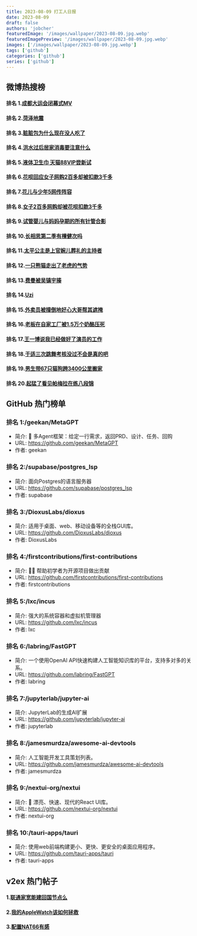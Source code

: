```yaml
---
title: 2023-08-09 打工人日报
date: 2023-08-09
draft: false
authors: 'jobcher'
featuredImage: '/images/wallpaper/2023-08-09.jpg.webp'
featuredImagePreview: '/images/wallpaper/2023-08-09.jpg.webp'
images: ['/images/wallpaper/2023-08-09.jpg.webp']
tags: ['github']
categories: ['github']
series: ['github']
---
```


## 微博热搜榜

#### 排名 1.[成都大运会闭幕式MV](https://s.weibo.com/weibo?q=成都大运会闭幕式MV)
#### 排名 2.[菏泽地震](https://s.weibo.com/weibo?q=菏泽地震)
#### 排名 3.[脏脏包为什么现在没人吃了](https://s.weibo.com/weibo?q=脏脏包为什么现在没人吃了)
#### 排名 4.[洪水过后居家消毒要注意什么](https://s.weibo.com/weibo?q=洪水过后居家消毒要注意什么)
#### 排名 5.[液体卫生巾 天猫88VIP尝新试](https://s.weibo.com/weibo?q=液体卫生巾天猫88VIP尝新试)
#### 排名 6.[花呗回应女子网购2百多却被扣款3千多](https://s.weibo.com/weibo?q=花呗回应女子网购2百多却被扣款3千多)
#### 排名 7.[花儿与少年5网传阵容](https://s.weibo.com/weibo?q=花儿与少年5网传阵容)
#### 排名 8.[女子2百多网购却被花呗扣款3千多](https://s.weibo.com/weibo?q=女子2百多网购却被花呗扣款3千多)
#### 排名 9.[试管婴儿与妈妈孕期的所有针管合影](https://s.weibo.com/weibo?q=试管婴儿与妈妈孕期的所有针管合影)
#### 排名 10.[长相思第二季有檀健次吗](https://s.weibo.com/weibo?q=长相思第二季有檀健次吗)
#### 排名 11.[太平公主是上官婉儿葬礼的主持者](https://s.weibo.com/weibo?q=太平公主是上官婉儿葬礼的主持者)
#### 排名 12.[一只熊猫走出了老虎的气势](https://s.weibo.com/weibo?q=一只熊猫走出了老虎的气势)
#### 排名 13.[费曼被吴镇宇揍](https://s.weibo.com/weibo?q=费曼被吴镇宇揍)
#### 排名 14.[Uzi](https://s.weibo.com/weibo?q=Uzi)
#### 排名 15.[外卖员被撞倒地好心大哥帮其遮掩](https://s.weibo.com/weibo?q=外卖员被撞倒地好心大哥帮其遮掩)
#### 排名 16.[老板在自家工厂被1.5万个奶酪压死](https://s.weibo.com/weibo?q=老板在自家工厂被1.5万个奶酪压死)
#### 排名 17.[王一博说我已经做好了演员的工作](https://s.weibo.com/weibo?q=王一博说我已经做好了演员的工作)
#### 排名 18.[于适三次跳舞考核没过不会是真的吧](https://s.weibo.com/weibo?q=于适三次跳舞考核没过不会是真的吧)
#### 排名 19.[男生带67只猫狗跨3400公里搬家](https://s.weibo.com/weibo?q=男生带67只猫狗跨3400公里搬家)
#### 排名 20.[起猛了看见帕梅拉在练八段锦](https://s.weibo.com/weibo?q=起猛了看见帕梅拉在练八段锦)
## GitHub 热门榜单

### 排名 1:/geekan/MetaGPT
- 简介: 🌟 多Agent框架：给定一行需求，返回PRD、设计、任务、回购
- URL: https://github.com/geekan/MetaGPT
- 作者: geekan 

### 排名 2:/supabase/postgres_lsp
- 简介: 面向Postgres的语言服务器
- URL: https://github.com/supabase/postgres_lsp
- 作者: supabase 

### 排名 3:/DioxusLabs/dioxus
- 简介: 适用于桌面、web、移动设备等的全栈GUI库。
- URL: https://github.com/DioxusLabs/dioxus
- 作者: DioxusLabs 

### 排名 4:/firstcontributions/first-contributions
- 简介: 🚀✨ 帮助初学者为开源项目做出贡献
- URL: https://github.com/firstcontributions/first-contributions
- 作者: firstcontributions 

### 排名 5:/lxc/incus
- 简介: 强大的系统容器和虚拟机管理器
- URL: https://github.com/lxc/incus
- 作者: lxc 

### 排名 6:/labring/FastGPT
- 简介: 一个使用OpenAI API快速构建人工智能知识库的平台，支持多对多的关系。
- URL: https://github.com/labring/FastGPT
- 作者: labring 

### 排名 7:/jupyterlab/jupyter-ai
- 简介: JupyterLab的生成AI扩展
- URL: https://github.com/jupyterlab/jupyter-ai
- 作者: jupyterlab 

### 排名 8:/jamesmurdza/awesome-ai-devtools
- 简介: 人工智能开发工具策划列表。
- URL: https://github.com/jamesmurdza/awesome-ai-devtools
- 作者: jamesmurdza 

### 排名 9:/nextui-org/nextui
- 简介: 🚀 漂亮、快速、现代的React UI库。
- URL: https://github.com/nextui-org/nextui
- 作者: nextui-org 

### 排名 10:/tauri-apps/tauri
- 简介: 使用web前端构建更小、更快、更安全的桌面应用程序。
- URL: https://github.com/tauri-apps/tauri
- 作者: tauri-apps 

## v2ex 热门帖子

#### 1.[联通家宽能建回国节点么](https://www.v2ex.com/t/963584#reply5)
#### 2.[我的AppleWatch该如何拯救](https://www.v2ex.com/t/963583#reply1)
#### 3.[配置NAT66有感](https://www.v2ex.com/t/963585#reply0)
